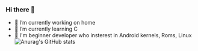 ### Hi there 👋

- 🔭 I’m currently working on home
- 🌱 I’m currently learning C
- 💬 I'm beginner developer who insterest in Android kernels, Roms, Linux
![Anurag's GitHub stats](https://github-readme-stats.vercel.app/api?username=andrew2193&show_icons=true&theme=radical)
